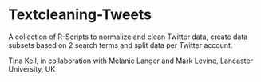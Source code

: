 # Textcleaning-Tweets

A collection of R-Scripts to normalize and clean Twitter data, create data subsets based on 2 search terms and split data per Twitter account.

Tina Keil, in collaboration with Melanie Langer and Mark Levine, Lancaster University, UK
